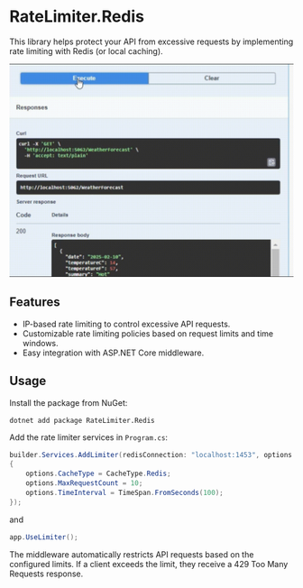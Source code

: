# RateLimiter.Redis
This library helps protect your API from excessive requests by implementing rate limiting with Redis (or local caching).

![presantation](./presentation.gif)

## Features

- IP-based rate limiting to control excessive API requests.
- Customizable rate limiting policies based on request limits and time windows.
- Easy integration with ASP.NET Core middleware.

## Usage

Install the package from NuGet:
```
dotnet add package RateLimiter.Redis
```

Add the rate limiter services in `Program.cs`:

```csharp
builder.Services.AddLimiter(redisConnection: "localhost:1453", options =>
{
    options.CacheType = CacheType.Redis;
    options.MaxRequestCount = 10;
    options.TimeInterval = TimeSpan.FromSeconds(100);
});
```
and
```csharp
app.UseLimiter();
```

The middleware automatically restricts API requests based on the configured limits. If a client exceeds the limit, they receive a 429 Too Many Requests response.

